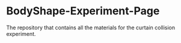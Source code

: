 # BodyShape-Experiment-Page
The repository that contains all the materials for the curtain collision experiment.
